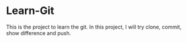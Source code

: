 # Learn-Git

This is the project to learn the git. In this project, I will try clone, commit, show difference and push. 